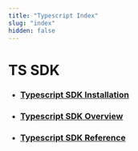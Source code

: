 ```yaml
---
title: "Typescript Index"
slug: "index"
hidden: false
---
```


# TS SDK

- ### [Typescript SDK Installation](typescript-sdk.md)
- ### [Typescript SDK Overview](typescript-sdk-overview.md)
- ### [Typescript SDK Reference](https://aptos-labs.github.io/ts-sdk-doc/)
